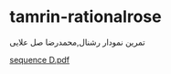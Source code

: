 # tamrin-rationalrose
تمرین نمودار رشنال,محمدرضا صل علایی

[sequence D.pdf](https://github.com/Mohamadalaie/tamrin-rationalrose/files/8624699/sequence.D.pdf)
